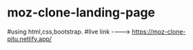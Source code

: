 # moz-clone-landing-page
#using html,css,bootstrap.
#live link ----> https://moz-clone-pitu.netlify.app/
